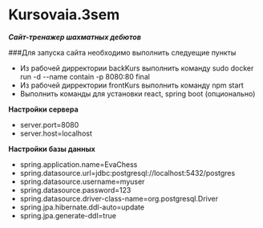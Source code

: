 # Kursovaia.3sem

***Сайт-тренажер шахматных дебютов***

###Для запуска сайта необходимо выполнить следуещие пункты
* Из рабочей дирректории backKurs выполнить команду sudo docker run -d --name contain -p 8080:80 final
* Из рабочей дирректории frontKurs выполнить команду npm start
* Выполнить команды для установки react, spring boot (опционально)

**Настройки сервера**
* server.port=8080
* server.host=localhost

**Настройки базы данных**
* spring.application.name=EvaChess
* spring.datasource.url=jdbc:postgresql://localhost:5432/postgres
* spring.datasource.username=myuser
* spring.datasource.password=123
* spring.datasource.driver-class-name=org.postgresql.Driver
* spring.jpa.hibernate.ddl-auto=update
* spring.jpa.generate-ddl=true
